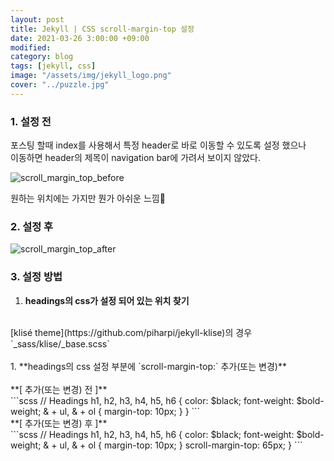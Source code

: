 ```yaml
---
layout: post
title: Jekyll | CSS scroll-margin-top 설정
date: 2021-03-26 3:00:00 +09:00
modified: 
category: blog
tags: [jekyll, css]
image: "/assets/img/jekyll_logo.png"
cover: "../puzzle.jpg"
---
```


### 1. 설정 전

포스팅 할때 index를 사용해서 특정 header로 바로 이동할 수 있도록 설정 했으나<br>
이동하면 header의 제목이 navigation bar에 가려서 보이지 않았다.<br>

![scroll_margin_top_before](https://raw.githubusercontent.com/krispediadot/krispediadot.github.io/master/_posts/Blog/2021-03-26-scroll-margin-top-settings/scroll_margin_top_before.gif)

원하는 위치에는 가지만 뭔가 아쉬운 느낌🤔<br>

### 2. 설정 후
![scroll_margin_top_after](https://raw.githubusercontent.com/krispediadot/krispediadot.github.io/master/_posts/Blog/2021-03-26-scroll-margin-top-settings/scroll_margin_top_after.gif)

### 3. 설정 방법
1. **headings의 css가 설정 되어 있는 위치 찾기**<br>
<br>
[klisé theme](https://github.com/piharpi/jekyll-klise)의 경우 `_sass/klise/_base.scss`<br>
<br>
1. **headings의 css 설정 부분에 `scroll-margin-top:` 추가(또는 변경)**<br>
<br>
**[ 추가(또는 변경) 전 ]**<br>
```scss
// Headings
h1,
h2,
h3,
h4,
h5,
h6 {
  color: $black;
  font-weight: $bold-weight;
  & + ul,
  & + ol {
    margin-top: 10px;
  }
}
```
<br>
**[ 추가(또는 변경) 후 ]**<br>
```scss
// Headings
h1,
h2,
h3,
h4,
h5,
h6 {
  color: $black;
  font-weight: $bold-weight;
  & + ul,
  & + ol {
    margin-top: 10px;
  }
  scroll-margin-top: 65px;
}
```


